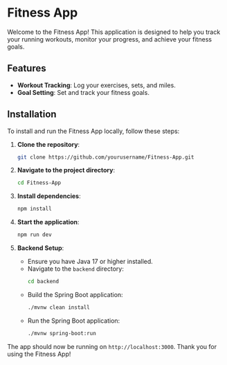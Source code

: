 # Fitness App

Welcome to the Fitness App! This application is designed to help you track your running workouts, monitor your progress, and achieve your fitness goals.

## Features

- **Workout Tracking**: Log your exercises, sets, and miles.
- **Goal Setting**: Set and track your fitness goals.

## Installation

To install and run the Fitness App locally, follow these steps:

1. **Clone the repository**:
    ```bash
    git clone https://github.com/yourusername/Fitness-App.git
    ```
2. **Navigate to the project directory**:
    ```bash
    cd Fitness-App
    ```
3. **Install dependencies**:
    ```bash
    npm install
    ```
4. **Start the application**:
    ```bash
    npm run dev
    ```

5. **Backend Setup**:
    - Ensure you have Java 17 or higher installed.
    - Navigate to the `backend` directory:
        ```bash
        cd backend
        ```
    - Build the Spring Boot application:
        ```bash
        ./mvnw clean install
        ```
    - Run the Spring Boot application:
        ```bash
        ./mvnw spring-boot:run
        ```

    
The app should now be running on `http://localhost:3000`.
Thank you for using the Fitness App!
